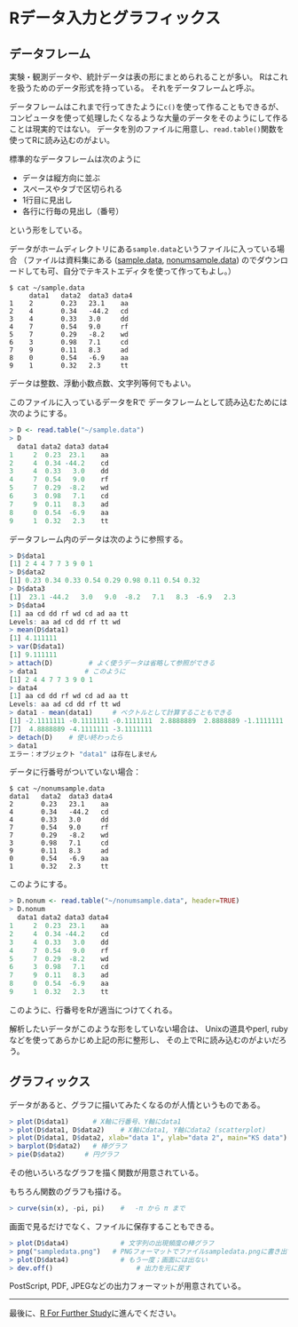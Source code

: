 # Rデータ入力とグラフィックス

## データフレーム

実験・観測データや、統計データは表の形にまとめられることが多い。
Rはこれを扱うためのデータ形式を持っている。
それをデータフレームと呼ぶ。

データフレームはこれまで行ってきたように`c()`を使って作ることもできるが、
コンピュータを使って処理したくなるような大量のデータをそのようにして作ることは現実的ではない。
データを別のファイルに用意し、`read.table()`関数を使ってRに読み込むのがよい。

標準的なデータフレームは次のように

* データは縦方向に並ぶ
* スペースやタブで区切られる
* 1行目に見出し
* 各行に行毎の見出し（番号）

という形をしている。

データがホームディレクトリにある`sample.data`というファイルに入っている場合
（ファイルは資料集にある ([sample.data](sample.data), [nonumsample.data](nonumsample.data)) のでダウンロードしても可、自分でテキストエディタを使って作ってもよし。）

```
$ cat ~/sample.data
     data1   data2  data3 data4
1    2       0.23   23.1    aa    
2    4       0.34   -44.2   cd
3    4       0.33   3.0     dd
4    7       0.54   9.0     rf
5    7       0.29   -8.2    wd
6    3       0.98   7.1     cd
7    9       0.11   8.3     ad
8    0       0.54   -6.9    aa 
9    1       0.32   2.3     tt
```

データは整数、浮動小数点数、文字列等何でもよい。

このファイルに入っているデータをRで
データフレームとして読み込むためには次のようにする。

```r
> D <- read.table("~/sample.data")
> D
  data1 data2 data3 data4
1     2  0.23  23.1    aa
2     4  0.34 -44.2    cd
3     4  0.33   3.0    dd
4     7  0.54   9.0    rf
5     7  0.29  -8.2    wd
6     3  0.98   7.1    cd
7     9  0.11   8.3    ad
8     0  0.54  -6.9    aa
9     1  0.32   2.3    tt
```

データフレーム内のデータは次のように参照する。

```r
> D$data1
[1] 2 4 4 7 7 3 9 0 1
> D$data2
[1] 0.23 0.34 0.33 0.54 0.29 0.98 0.11 0.54 0.32
> D$data3
[1]  23.1 -44.2   3.0   9.0  -8.2   7.1   8.3  -6.9   2.3
> D$data4
[1] aa cd dd rf wd cd ad aa tt
Levels: aa ad cd dd rf tt wd 
> mean(D$data1)
[1] 4.111111
> var(D$data1)
[1] 9.111111 
> attach(D)         # よく使うデータは省略して参照ができる
> data1            # このように
[1] 2 4 4 7 7 3 9 0 1
> data4
[1] aa cd dd rf wd cd ad aa tt
Levels: aa ad cd dd rf tt wd
> data1 - mean(data1)     # ベクトルとして計算することもできる
[1] -2.1111111 -0.1111111 -0.1111111  2.8888889  2.8888889 -1.1111111
[7]  4.8888889 -4.1111111 -3.1111111
> detach(D)    # 使い終わったら
> data1
エラー：オブジェクト "data1" は存在しません
```

データに行番号がついていない場合：

```
$ cat ~/nonumsample.data
data1   data2  data3 data4
2       0.23   23.1    aa    
4       0.34   -44.2   cd
4       0.33   3.0     dd
7       0.54   9.0     rf
7       0.29   -8.2    wd
3       0.98   7.1     cd
9       0.11   8.3     ad
0       0.54   -6.9    aa 
1       0.32   2.3     tt
```

このようにする。

```r
> D.nonum <- read.table("~/nonumsample.data", header=TRUE)
> D.nonum
  data1 data2 data3 data4
1     2  0.23  23.1    aa
2     4  0.34 -44.2    cd
3     4  0.33   3.0    dd
4     7  0.54   9.0    rf
5     7  0.29  -8.2    wd
6     3  0.98   7.1    cd
7     9  0.11   8.3    ad
8     0  0.54  -6.9    aa
9     1  0.32   2.3    tt
```

このように、行番号をRが適当につけてくれる。

解析したいデータがこのような形をしていない場合は、
Unixの道具やperl, rubyなどを使ってあらかじめ上記の形に整形し、
その上でRに読み込むのがよいだろう。

## グラフィックス

データがあると、グラフに描いてみたくなるのが人情というものである。

```r
> plot(D$data1)      # X軸に行番号、Y軸にdata1
> plot(D$data1, D$data2)    # X軸にdata1, Y軸にdata2 (scatterplot)
> plot(D$data1, D$data2, xlab="data 1", ylab="data 2", main="KS data")  # ラベルを付ける
> barplot(D$data2)   # 棒グラフ
> pie(D$data2)     # 円グラフ
```

その他いろいろなグラフを描く関数が用意されている。

もちろん関数のグラフも描ける。

```r
> curve(sin(x), -pi, pi)    # 　-π から π まで
```

画面で見るだけでなく、ファイルに保存することもできる。

```r
> plot(D$data4)             # 文字列の出現頻度の棒グラフ
> png("sampledata.png")   # PNGフォーマットでファイルsampledata.pngに書き出す
> plot(D$data4)             # もう一度；画面には出ない
> dev.off()                     # 出力を元に戻す
```

PostScript, PDF, JPEGなどの出力フォーマットが用意されている。

---

最後に、[R For Further Study](further-study.md)に進んでください。
